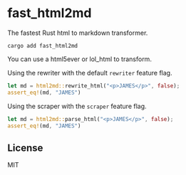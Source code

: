 # fast_html2md

The fastest Rust html to markdown transformer.

`cargo add fast_html2md`

You can use a html5ever or lol_html to transform.

Using the rewriter with the default `rewriter` feature flag.

```rust
let md = html2md::rewrite_html("<p>JAMES</p>", false);
assert_eq!(md, "JAMES")
```

Using the scraper with the `scraper` feature flag.

```rust
let md = html2md::parse_html("<p>JAMES</p>", false);
assert_eq!(md, "JAMES")
```

## License

MIT